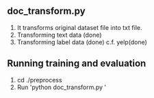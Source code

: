 ## doc_transform.py 
1. It transforms original dataset file into txt file. 
2. Transforming text data (done) 
3. Transforming label data (done)
c.f. yelp(done)

## Running training and evaluation
1. cd ./preprocess
2. Run 'python doc_transform.py <dataset>'
